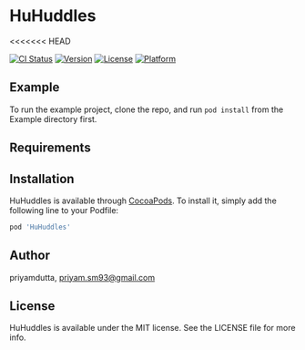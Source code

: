 # HuHuddles
<<<<<<< HEAD

[![CI Status](https://img.shields.io/travis/priyamdutta/HuHuddles.svg?style=flat)](https://travis-ci.org/priyamdutta/HuHuddles)
[![Version](https://img.shields.io/cocoapods/v/HuHuddles.svg?style=flat)](https://cocoapods.org/pods/HuHuddles)
[![License](https://img.shields.io/cocoapods/l/HuHuddles.svg?style=flat)](https://cocoapods.org/pods/HuHuddles)
[![Platform](https://img.shields.io/cocoapods/p/HuHuddles.svg?style=flat)](https://cocoapods.org/pods/HuHuddles)

## Example

To run the example project, clone the repo, and run `pod install` from the Example directory first.

## Requirements

## Installation

HuHuddles is available through [CocoaPods](https://cocoapods.org). To install
it, simply add the following line to your Podfile:

```ruby
pod 'HuHuddles'
```

## Author

priyamdutta, priyam.sm93@gmail.com

## License

HuHuddles is available under the MIT license. See the LICENSE file for more info.

